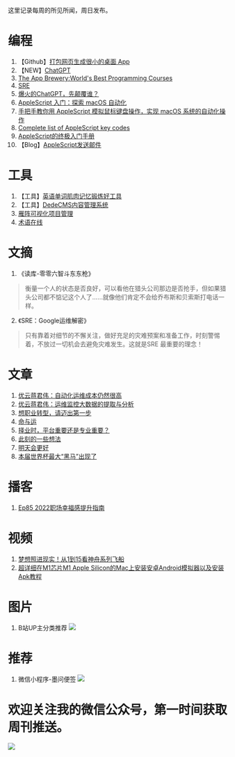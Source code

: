 这里记录每周的所见所闻，周日发布。

# 编程
1. 【Github】[打包网页生成很小的桌面 App](https://github.com/tw93/Pake)
2. 【NEW】[ChatGPT](https://openai.com/blog/chatgpt/)
3. [The App Brewery:World's Best Programming Courses](https://www.appbrewery.com/)
4. [SRE](http://baike.baidu.com/l/YNmDrraM?bk_share=weixin&fr=weixin#)
5. [爆火的ChatGPT，先颠覆谁？](https://mp.weixin.qq.com/s/YvMVUg--yzXr3iibJCF4zg)
6. [AppleScript 入门：探索 macOS 自动化](https://sspai.com/post/46912)
7. [手把手教你用 AppleScript 模拟鼠标键盘操作，实现 macOS 系统的自动化操作](https://sspai.com/post/43758)
8. [Complete list of AppleScript key codes](https://eastmanreference.com/complete-list-of-applescript-key-codes)
9. [AppleScript的终极入门手册](https://blog.csdn.net/yang3wei/article/details/7964226)
10. 【Blog】[AppleScript发送邮件](https://www.cnblogs.com/luoxiaolei/p/16973132.html)

# 工具
1. 【工具】[英语单词肌肉记忆锻炼好工具](https://qwerty.kaiyi.cool/)
2. 【工具】[DedeCMS内容管理系统](https://www.dedecms.com/)
3. [雁阵可视化项目管理](http://www.geeseteam.com/index.html)
4. [术语在线](https://www.termonline.cn/index)

# 文摘
1. 《读库-零零六智斗东东枪》
> 衡量一个人的状态是否良好，可以看他在猎头公司那边是否抢手，但如果猎头公司都不惦记这个人了……就像他们肯定不会给乔布斯和贝索斯打电话一样。

2. 《SRE：Google运维解密》
> 只有靠着对细节的不懈关注，做好充足的灾难预案和准备工作，时刻警惕着，不放过一切机会去避免灾难发生。这就是SRE 最重要的理念！

# 文章
1. [优云蒋君伟：自动化运维成本仍然很高](https://www.cnblogs.com/uyunsoft/p/7592066.html)
2. [优云蒋君伟：运维监控大数据的提取与分析](https://developer.aliyun.com/article/63512)
3. [想职业转型，请迈出第一步](https://mp.weixin.qq.com/s/9zhNGUr4OqEqHkqPQ6RQjw)
4. [命与运](https://mp.weixin.qq.com/s/Qp1Mdop3BqmlWYwND4Uvrw)
5. [择业时，平台重要还是专业重要？](https://mp.weixin.qq.com/s/0Gxz9BHuMlLzRPqaE4aVvw)
6. [此刻的一些想法](https://mp.weixin.qq.com/s/LkMNTcky5KIJeZ9Gn876CQ)
7. [明天会更好](https://mp.weixin.qq.com/s/t30wJ1_Vj8FK9KYPxbeUtw)
8. [本届世界杯最大“黑马”出现了](https://mp.weixin.qq.com/s/kVDaRwdEkkswAPTVhSeZtg)

# 播客
1. [Ep85 2022职场幸福感提升指南](https://www.xiaoyuzhoufm.com/episode/638f94ec0d56158ecbb89a73?s=eyJ1IjogIjVlN2ZlY2MyMWJmYmJjM2RhZDgzNmNjNCJ9)

# 视频
1. [梦想照进现实！从1到15看神舟系列飞船](https://www.bilibili.com/video/BV1Y44y1Q7tB/?is_story_h5=false&p=1&share_from=ugc&share_medium=iphone&share_plat=ios&share_session_id=0D929271-61BA-41ED-A29D-4F97ED5C03EE&share_source=WEIXIN&share_tag=s_i&timestamp=1670231467&unique_k=mYWmTOX)
2. [超详细在M1芯片M1 Apple Silicon的Mac上安装安卓Android模拟器以及安装Apk教程](https://www.bilibili.com/video/BV1Nh411S7qr/)

# 图片
1. B站UP主分类推荐
![](https://files.catbox.moe/gx5zyg.JPG)

# 推荐
1. 微信小程序-墨问便签
![](https://files.catbox.moe/auykvf.jpg)

# 欢迎关注我的微信公众号，第一时间获取周刊推送。
![](https://files.catbox.moe/s0g0p6.png)